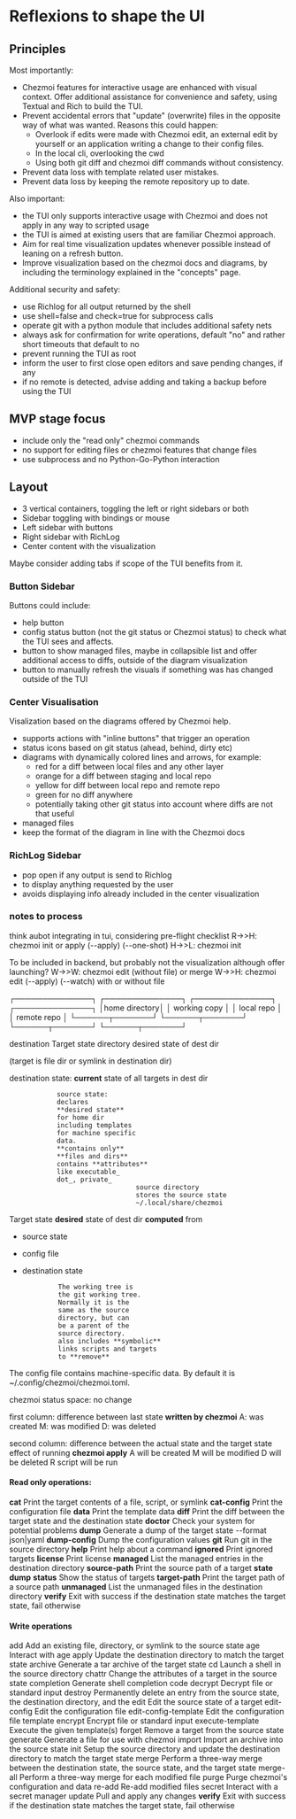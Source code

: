 # Reflexions to shape the UI

## Principles

Most importantly:

- Chezmoi features for interactive usage are enhanced with visual context. Offer additional assistance for convenience and safety, using Textual and Rich to build the TUI.
- Prevent accidental errors that "update" (overwrite) files in the opposite way of what was wanted. Reasons this could happen:
    - Overlook if edits were made with Chezmoi edit, an external edit by yourself or an application writing a change to their config files.
    - In the local cli, overlooking the cwd
    - Using both git diff and chezmoi diff commands without consistency.
- Prevent data loss with template related user mistakes.
- Prevent data loss by keeping the remote repository up to date.

Also important:

- the TUI only supports interactive usage with Chezmoi and does not apply in any way to scripted usage
- the TUI is aimed at existing users that are familiar Chezmoi approach.
- Aim for real time visualization updates whenever possible instead of leaning on a refresh button.
- Improve visualization based on the chezmoi docs and diagrams, by including the terminology explained in the "concepts" page.

Additional security and safety:

- use Richlog for all output returned by the shell
- use shell=false and check=true for subprocess calls
- operate git with a python module that includes additional safety nets
- always ask for confirmation for write operations, default "no" and rather short timeouts that default to no
- prevent running the TUI as root
- inform the user to first close open editors and save pending changes, if any
- if no remote is detected, advise adding and taking a backup before using the TUI

## MVP stage focus
- include only the "read only" chezmoi commands
- no support for editing files or chezmoi features that change files
- use subprocess and no Python-Go-Python interaction

## Layout

- 3 vertical containers, toggling the left or right sidebars or both
- Sidebar toggling with bindings or mouse
- Left sidebar with buttons
- Right sidebar with RichLog
- Center content with the visualization

Maybe consider adding tabs if scope of the TUI benefits from it.

### Button Sidebar

Buttons could include:

- help button
- config status button (not the git status or Chezmoi status) to check what the TUI sees and affects.
- button to show managed files, maybe in collapsible list and offer additional access to diffs, outside of the diagram visualization
- button to manually refresh the visuals if something was has changed outside of the TUI

### Center Visualisation

Visalization based on the diagrams offered by Chezmoi help.

- supports actions with "inline buttons" that trigger an operation
- status icons based on git status (ahead, behind, dirty etc)
- diagrams with dynamically colored lines and arrows, for example:
    - red for a diff between local files and any other layer
    - orange for a diff between staging and local repo
    - yellow for diff between local repo and remote repo
    - green for no diff anywhere
    - potentially taking other git status into account where diffs are not that useful
- managed files
- keep the format of the diagram in line with the Chezmoi docs

### RichLog Sidebar

- pop open if any output is send to Richlog
- to display anything requested by the user
- avoids displaying info already included in the center visualization

### notes to process

think aubot integrating in tui, considering pre-flight checklist
    R->>H: chezmoi init or apply (--apply) (--one-shot) <dotfiles-repo-url>
    H->>L: chezmoi init

To be included in backend, but probably not the visualization although offer launching?
    W->>W: chezmoi edit (without file) or merge <file>
    W->>H: chezmoi edit (--apply) (--watch) with or without file




┌──────────────┐    ┌──────────────┐    ┌──────────────┐    ┌──────────────┐
│home directory│    │ working copy │    │  local repo  │    │ remote repo  │
└──────┬───────┘    └──────┬───────┘    └──────┬───────┘    └──────┬───────┘

destination         Target state
directory           desired state
                    of dest dir


(target is file
dir or symlink in
destination dir)

destination state:
**current** state of
all targets in
dest dir

                source state:
                declares
                **desired state**
                for home dir
                including templates
                for machine specific
                data.
                **contains only**
                **files and dirs**
                contains **attributes**
                like executable_
                dot_, private_
                                    source directory
                                    stores the source state
                                    ~/.local/share/chezmoi

Target state
**desired** state
of dest dir
**computed** from
 - source state
 - config file
 - destination state

                The working tree is
                the git working tree.
                Normally it is the
                same as the source
                directory, but can
                be a parent of the
                source directory.
                also includes **symbolic**
                links scripts and targets
                to **remove**


The config file contains machine-specific data. By default it is ~/.config/chezmoi/chezmoi.toml.

chezmoi status
space: no change

first column: difference between last state **written by chezmoi**
              A: was created
              M: was modified
              D: was deleted

second column: difference between the actual state and the target state
               effect of running **chezmoi apply**
               A will be created
               M will be modified
               D will be deleted
               R script will be run

#### Read only operations:

**cat**                  Print the target contents of a file, script, or symlink
**cat-config**           Print the configuration file
**data**                 Print the template data
**diff**                Print the diff between the target state and the destination state
**doctor**               Check your system for potential problems
**dump**                 Generate a dump of the target state
    --format json|yaml
**dump-config**          Dump the configuration values
**git**                  Run git in the source directory
**help**                 Print help about a command
**ignored**              Print ignored targets
**license**              Print license
**managed**              List the managed entries in the destination directory
**source-path**          Print the source path of a target
**state dump**
**status**               Show the status of targets
**target-path**          Print the target path of a source path
**unmanaged**            List the unmanaged files in the destination directory
**verify**               Exit with success if the destination state matches the target state, fail otherwise

#### Write operations

add                  Add an existing file, directory, or symlink to the source state
age                  Interact with age
apply                Update the destination directory to match the target state
archive              Generate a tar archive of the target state
cd                   Launch a shell in the source directory
chattr               Change the attributes of a target in the source state
completion           Generate shell completion code
decrypt              Decrypt file or standard input
destroy              Permanently delete an entry from the source state, the destination directory, and the
edit                 Edit the source state of a target
edit-config          Edit the configuration file
edit-config-template Edit the configuration file template
encrypt              Encrypt file or standard input
execute-template     Execute the given template(s)
forget               Remove a target from the source state
generate             Generate a file for use with chezmoi
import               Import an archive into the source state
init                 Setup the source directory and update the destination directory to match the target state
merge                Perform a three-way merge between the destination state, the source state, and the target state
merge-all            Perform a three-way merge for each modified file
purge                Purge chezmoi's configuration and data
re-add               Re-add modified files
secret               Interact with a secret manager
update               Pull and apply any changes
**verify**               Exit with success if the destination state matches the target state, fail otherwise